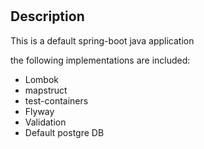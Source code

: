 #

## Description
This is a default spring-boot java application

the following implementations are included:
- Lombok
- mapstruct
- test-containers
- Flyway
- Validation
- Default postgre DB